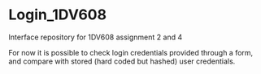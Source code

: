 # Login_1DV608
Interface repository for 1DV608 assignment 2 and 4

For now it is possible to check login credentials provided through a form, and compare with stored (hard coded but
 hashed) user credentials.
